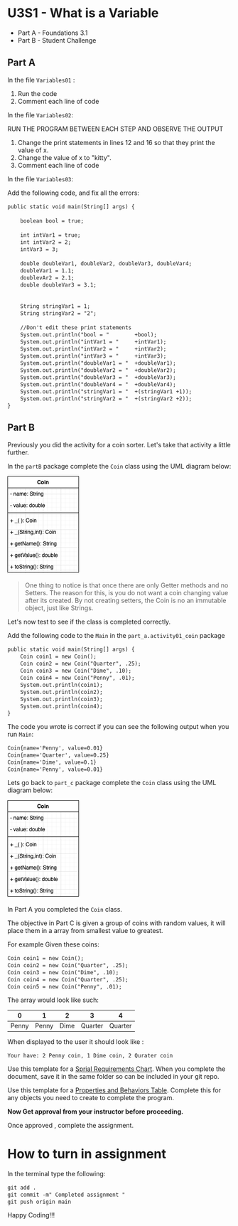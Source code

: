 # U3S1 - What is a Variable

* Part A - Foundations 3.1
* Part B - Student Challenge


## Part A

In the file `Variables01` :
1. Run the code
2. Comment each line of code


In the file `Variables02`:

RUN THE PROGRAM BETWEEN EACH STEP AND OBSERVE THE OUTPUT

1. Change the print statements in lines 12 and 16 so that they print the value of x.
2. Change the value of x to "kitty". 
3. Comment each line of code


In the file `Variables03`:

Add the following code, and fix all the errors:

```
public static void main(String[] args) {

    boolean bool = true;

    int intVar1 = true;
    int intVar2 = 2;
    intVar3 = 3;

    double doubleVar1, doubleVar2, doubleVar3, doubleVar4;
    doubleVar1 = 1.1;
    doublevAr2 = 2.1;
    double doubleVar3 = 3.1;


    String stringVar1 = 1;
    String stringVar2 = "2";

    //Don't edit these print statements
    System.out.println("bool = "        +bool);
    System.out.println("intVar1 = "     +intVar1);
    System.out.println("intVar2 = "     +intVar2);
    System.out.println("intVar3 = "     +intVar3);
    System.out.println("doubleVar1 = "  +doubleVar1);
    System.out.println("doubleVar2 = "  +doubleVar2);
    System.out.println("doubleVar3 = "  +doubleVar3);
    System.out.println("doubleVar4 = "  +doubleVar4);
    System.out.println("stringVar1 = "  +(stringVar1 +1));
    System.out.println("stringVar2 = "  +(stringVar2 +2));
}

```


## Part B
Previously you did the activity for a coin sorter. Let's take that activity a little further.

In the `partB` package complete the `Coin` class using the UML diagram below:

![](./assets/Coin.png)

> One thing to notice is that once there are only Getter methods and no Setters. The reason for this, is you do not want a coin changing value after its created. By not creating setters, the Coin is no an immutable object, just like Strings.

Let's now test to see if the class is completed correctly.

Add the following code to the `Main` in the `part_a.activity01_coin` package

```
public static void main(String[] args) {
    Coin coin1 = new Coin();
    Coin coin2 = new Coin("Quarter", .25);
    Coin coin3 = new Coin("Dime", .10);
    Coin coin4 = new Coin("Penny", .01);
    System.out.println(coin1);
    System.out.println(coin2);
    System.out.println(coin3);
    System.out.println(coin4);
}
``` 

The code you wrote is correct if you can see the following output when you run `Main`:

```
Coin{name='Penny', value=0.01}
Coin{name='Quarter', value=0.25}
Coin{name='Dime', value=0.1}
Coin{name='Penny', value=0.01}
```

Lets go back to `part_c` package complete the `Coin` class using the UML diagram below:

![](./assets/Coin.png)

In Part A you completed the `Coin` class.


The objective in Part C is given a group of coins with random values, it will place them in a array from smallest value to greatest.

For example Given these coins:

```
Coin coin1 = new Coin();
Coin coin2 = new Coin("Quarter", .25);
Coin coin3 = new Coin("Dime", .10);
Coin coin4 = new Coin("Quarter", .25);
Coin coin5 = new Coin("Penny", .01);

```

The array would look like such:

| 0 | 1 | 2 | 3 | 4 | 
|---|---|---|---|---|
| Penny | Penny | Dime | Quarter | Quarter |

When displayed to the user it should look like :

```
Your have: 2 Penny coin, 1 Dime coin, 2 Qurater coin
```

Use this template for a [Sprial Requirements Chart](./documents/SprialRequirementsTemplate.docx). When you complete the document, save it in the same folder so can be included in your git repo.

Use this template for a [Properties and Behaviors Table](./documents/PropsAndBehaviorsTable.docx). Complete this for any objects you need to create to complete the program.

**Now Get approval from your instructor before proceeding.**

Once approved , complete the assignment.


# How to turn in assignment

In the terminal type the following:
```
git add .
git commit -m" Completed assignment "
git push origin main
```
Happy Coding!!!
